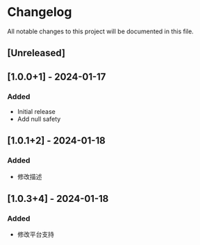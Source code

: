 # Changelog

All notable changes to this project will be documented in this file.

## [Unreleased]

## [1.0.0+1] - 2024-01-17

### Added
- Initial release
- Add null safety

## [1.0.1+2] - 2024-01-18

### Added
- 修改描述

## [1.0.3+4] - 2024-01-18

### Added
- 修改平台支持